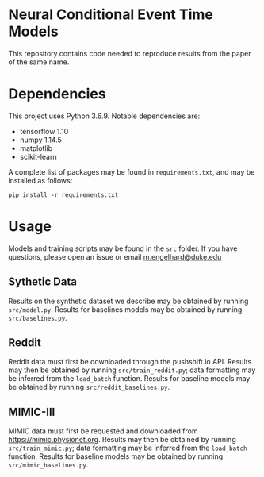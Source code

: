 # Neural Conditional Event Time Models

This repository contains code needed to reproduce results from the paper of the same name.

# Dependencies

This project uses Python 3.6.9. Notable dependencies are:

- tensorflow 1.10
- numpy 1.14.5
- matplotlib
- scikit-learn

A complete list of packages may be found in `requirements.txt`, and may be installed as follows:

```
pip install -r requirements.txt
```

# Usage

Models and training scripts may be found in the `src` folder. If you have questions, please open an issue or email m.engelhard@duke.edu

## Sythetic Data

Results on the synthetic dataset we describe may be obtained by running `src/model.py`. Results for baselines models may be obtained by running `src/baselines.py`.

## Reddit

Reddit data must first be downloaded through the pushshift.io API. Results may then be obtained by running `src/train_reddit.py`; data formatting may be inferred from the `load_batch` function. Results for baseline models may be obtained by running `src/reddit_baselines.py`.

## MIMIC-III

MIMIC data must first be requested and downloaded from https://mimic.physionet.org. Results may then be obtained by running `src/train_mimic.py`; data formatting may be inferred from the `load_batch` function. Results for baseline models may be obtained by running `src/mimic_baselines.py`.

